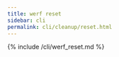 ```yaml
---
title: werf reset
sidebar: cli
permalink: cli/cleanup/reset.html
---
```


{% include /cli/werf_reset.md %}
